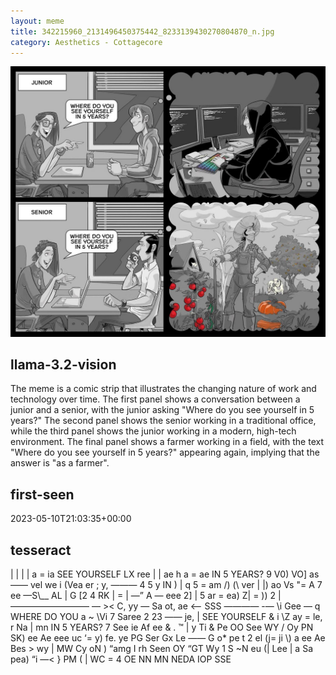 ```yaml
---
layout: meme
title: 342215960_2131496450375442_8233139430270804870_n.jpg
category: Aesthetics - Cottagecore
---
```


<div markdown="0"><a href="342215960_2131496450375442_8233139430270804870_n.jpg"><img class="photo" src="342215960_2131496450375442_8233139430270804870_n.jpg" /></a>

<h2>llama-3.2-vision</h2>
<p title="Llama-3.2-Vision-11B is a really good model that probably gets the visual details right but doesn't understand literary or media references, and often fails to accurately represent the physical arrangement of objects and the implied relationships between the objects.">The meme is a comic strip that illustrates the changing nature of work and technology over time. The first panel shows a conversation between a junior and a senior, with the junior asking &quot;Where do you see yourself in 5 years?&quot; The second panel shows the senior working in a traditional office, while the third panel shows the junior working in a modern, high-tech environment. The final panel shows a farmer working in a field, with the text &quot;Where do you see yourself in 5 years?&quot; appearing again, implying that the answer is &quot;as a farmer&quot;.</p>

<h2>first-seen</h2>
<p title="Because Git doesn't preserve file modification times, this metadata file contains the file's modification time when it was added to the library.">2023-05-10T21:03:35+00:00</p>

<h2>tesseract</h2>
<p title="Tesseract is often terrible and just gives a lot of nonsense characters, but it used to be the state of the art, and usually it is better at correctly representing text than llama-3.2-vision-11b.">| | | | a = ia SEE YOURSELF LX ree | | ae h a = ae IN 5 YEARS? 9 V0) VO] as —— vel we i (Vea er ; y, ——— 4 5 y IN ) | q 5 = am /) (\ ver | |) ao Vs &quot;= A 7 ee —S\__ AL | G [2 4 RK | = | —” A — eee 2] | 5 ar = ea) Z| = )) 2 | ————————— — &gt;&lt; C, yy — Sa ot, ae &lt;— SSS ———— -— \i Gee — q WHERE DO YOU a ~ \Vi 7 Saree 2 23 —— je, | SEE YOURSELF  &amp; i \Z ay = le, r Na | mn IN 5 YEARS? 7 See ie Af ee &amp; .  ™ | y Ti &amp; Pe OO See WY / Oy PN SK) ee Ae eee uc ‘= y) fe. ye PG Ser Gx Le —— G o* pe t 2 el (j= ji \) a ee Ae Bes &gt; wy | MW Cy oN ) “amg I rh Seen OY “GT Wy 1 S ~N eu (| Lee | a Sa pea) “i —&lt; &#125; PM ( | WC = 4 OE NN MN NEDA IOP SSE</p>

</div>

